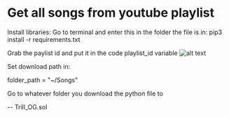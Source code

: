 # Get all songs from youtube playlist

Install libraries:
Go to terminal and enter this in the folder the file is in:
pip3 install -r requirements.txt



Grab the paylist id and put it in the code playlist_id variable
![alt text](https://cdn.glitch.global/bca40693-5798-4926-a7e7-2e6d3b03cb67/get_playlist_id?v=1680177480879)

Set download path in:

folder_path = "~/Songs"


Go to whatever folder you download the python file to 


-- Trill_OG.sol
